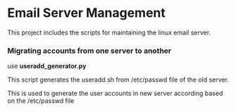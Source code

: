 # Email Server Management

This project includes the scripts for maintaining the linux email server.

### Migrating accounts from one server to another

use **useradd_generator.py**

This script generates the useradd.sh from /etc/passwd file of the old server.

This is used to generate the user accounts in new server according based on the /etc/passwd file
